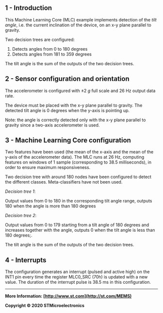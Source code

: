 ## 1 - Introduction

This Machine Learning Core (MLC) example implements detection of the *tilt angle*, i.e. the current inclination of the device, on an x-y plane parallel to gravity.

Two decision trees are configured:

1. Detects angles from 0 to 180 degrees
2. Detects angles from 181 to 359 degrees

The tilt angle is the sum of the outputs of the two decision trees.


## 2 - Sensor configuration and orientation

The accelerometer is configured with ±2 *g* full scale and 26 Hz output data rate.

The device must be placed with the x-y plane parallel to gravity. The detected tilt angle is 0 degrees when the y-axis is pointing up. 

Note: the angle is correctly detected only with the x-y plane parallel to gravity since a two-axis accelerometer is used.


## 3 - Machine Learning Core configuration

Two features have been used (the mean of the x-axis and the mean of the y-axis of the accelerometer data).
The MLC runs at 26 Hz, computing features on windows of 1 sample (corresponding to 38.5 milliseconds), in order to ensure maximum responsiveness.

Two decision tree with around 180 nodes have been configured to detect the different classes.
Meta-classifiers have not been used.  

*Decision tree 1*:

Output values from 0 to 180 in the corresponding tilt angle range, outputs 180 when the angle is more than 180 degrees

*Decision tree 2*:

Output values from 0 to 179 starting from a tilt angle of 180 degrees and increases together with the angle, outputs 0 when the tilt angle is less than 180 degrees;.

The tilt angle is the sum of the outputs of the two decision trees.


## 4 - Interrupts

The configuration generates an interrupt (pulsed and active high) on the INT1 pin every time the register MLC0_SRC (70h) is updated with a new value. The duration of the interrupt pulse is 38.5 ms in this configuration.

------

**More Information: [http://www.st.com](http://st.com/MEMS)**

**Copyright © 2020 STMicroelectronics**

